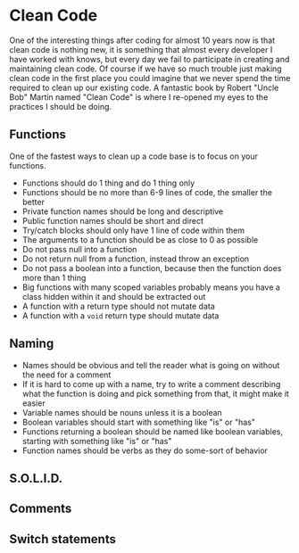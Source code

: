 # Clean Code
One of the interesting things after coding for almost 10 years now is that clean code is nothing new, it is something that almost every developer I have worked with knows, but every day we fail to participate in creating and maintaining clean code. Of course if we have so much trouble just making clean code in the first place you could imagine that we never spend the time required to clean up our existing code. A fantastic book by Robert "Uncle Bob" Martin named "Clean Code" is where I re-opened my eyes to the practices I should be doing.

## Functions
One of the fastest ways to clean up a code base is to focus on your functions.

- Functions should do 1 thing and do 1 thing only
- Functions should be no more than 6-9 lines of code, the smaller the better
- Private function names should be long and descriptive
- Public function names should be short and direct
- Try/catch blocks should only have 1 line of code within them
- The arguments to a function should be as close to 0 as possible
- Do not pass null into a function
- Do not return null from a function, instead throw an exception
- Do not pass a boolean into a function, because then the function does more than 1 thing
- Big functions with many scoped variables probably means you have a class hidden within it and should be extracted out
- A function with a return type should not mutate data
- A function with a `void` return type should mutate data

## Naming
- Names should be obvious and tell the reader what is going on without the need for a comment
- If it is hard to come up with a name, try to write a comment describing what the function is doing and pick something from that, it might make it easier
- Variable names should be nouns unless it is a boolean
- Boolean variables should start with something like "is" or "has"
- Functions returning a boolean should be named like boolean variables, starting with something like "is" or "has"
- Function names should be verbs as they do some-sort of behavior

## S.O.L.I.D.


## Comments


## Switch statements

